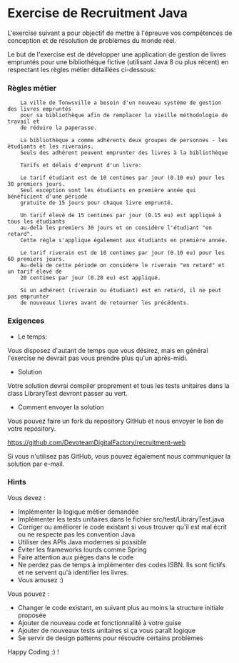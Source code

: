 # Exercise de Recruitment Java

L'exercise suivant a pour objectif de mettre à l'épreuve vos compétences de conception et de résolution
de problèmes du monde réel.

Le but de l'exercise est de développer une application de gestion de livres empruntés pour une
bibliothèque fictive (utilisant Java 8 ou plus récent) en respectant les règles métier détaillées 
ci-dessous:

### Règles métier

```text
    La ville de Tonwsville a besoin d'un nouveau système de gestion des livres empruntés
    pour sa bibliothèque afin de remplacer la vieille méthodologie de travail et 
    de réduire la paperasse.
    
    La bibliothèque a comme adhérents deux groupes de personnes - les étudiants et les riverains.
    Seuls des adhérent peuvent emprunter des livres à la bibliothèque
    
    Tarifs et délais d'emprunt d'un livre:
    
    Le tarif étudiant est de 10 centimes par jour (0.10 eu) pour les 30 premiers jours.
    Seul exception sont les étudiants en première année qui bénéficient d'une période
    gratuite de 15 jours pour chaque livre emprunté.
    
    Un tarif élevé de 15 centimes par jour (0.15 eu) est appliqué à tous les étudiants
    au-delà les premiers 30 jours et on considère l'étudiant "en retard". 
    Cette règle s'applique également aux étudiants en première année.
    
    Le tarif riverain est de 10 centimes par jour (0.10 eu) pour les 60 premiers jours.
    Au-delà de cette période on considère le riverain "en retard" et un tarif élevé de 
    20 centimes par jour (0.20 eu) est appliqué.
    
    Si un adhérent (riverain ou étudiant) est en retard, il ne peut pas emprunter
    de nouveaux livres avant de retourner les précédents.
```

### Exigences

* Le temps:

Vous disposez d'autant de temps que vous désirez, mais en général l'exercise ne devrait pas vous prendre plus
qu'un après-midi.

* Solution

Votre solution devrai compiler proprement et tous les tests unitaires dans la class LibraryTest devront passer au vert.

* Comment envoyer la solution

Vous pouvez faire un fork du repository GitHub et nous envoyer le lien de votre repository.

https://github.com/DevoteamDigitalFactory/recruitment-web

Si vous n'utilisez pas GitHub, vous pouvez également nous communiquer la solution par e-mail.


### Hints

Vous devez :

* Implémenter la logique métier demandée 
* Implémenter les tests unitaires dans le fichier src/test/LibraryTest.java
* Corriger ou améliorer le code existant si vous trouver qu'il est mal écrit ou ne respecte pas les convention Java
* Utiliser des APIs Java modernes si possible
* Éviter les frameworks lourds comme Spring
* Faire attention aux pièges dans le code
* Ne perdez pas de temps à implémenter des codes ISBN. Ils sont fictifs et ne servent qu'à identifier les livres.
* Vous amusez :)


Vous pouvez :

* Changer le code existant, en suivant plus au moins la structure initiale proposée
* Ajouter de nouveau code et fonctionnalité à votre guise
* Ajouter de nouveaux tests unitaires si ça vous paraît logique
* Se servir de design patterns pour résoudre certains problèmes

Happy Coding :) !